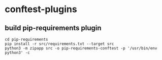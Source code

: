 # conftest-plugins

## build pip-requirements plugin
```
cd pip-requirements
pip install -r src/requirements.txt --target src
python3 -m zipapp src -o pip-requirements-conftest -p '/usr/bin/env python3' -c
```
